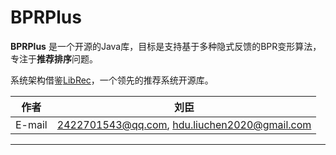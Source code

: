 BPRPlus
==========

**BPRPlus**  是一个开源的Java库，目标是支持基于多种隐式反馈的BPR变形算法，专注于**推荐排序**问题。 

系统架构借鉴[LibRec](https://github.com/guoguibing/librec)，一个领先的推荐系统开源库。

|作者|刘臣|
|---|---
|E-mail|2422701543@qq.com, hdu.liuchen2020@gmail.com

*****
